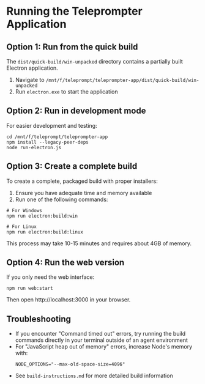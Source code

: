 # Running the Teleprompter Application

## Option 1: Run from the quick build

The `dist/quick-build/win-unpacked` directory contains a partially built Electron application.

1. Navigate to `/mnt/f/teleprompt/teleprompter-app/dist/quick-build/win-unpacked`
2. Run `electron.exe` to start the application

## Option 2: Run in development mode

For easier development and testing:

```
cd /mnt/f/teleprompt/teleprompter-app
npm install --legacy-peer-deps
node run-electron.js
```

## Option 3: Create a complete build

To create a complete, packaged build with proper installers:

1. Ensure you have adequate time and memory available
2. Run one of the following commands:

```
# For Windows
npm run electron:build:win

# For Linux
npm run electron:build:linux
```

This process may take 10-15 minutes and requires about 4GB of memory.

## Option 4: Run the web version

If you only need the web interface:

```
npm run web:start
```

Then open http://localhost:3000 in your browser.

## Troubleshooting

- If you encounter "Command timed out" errors, try running the build commands directly in your terminal outside of an agent environment
- For "JavaScript heap out of memory" errors, increase Node's memory with:
  ```
  NODE_OPTIONS="--max-old-space-size=4096"
  ```
- See `build-instructions.md` for more detailed build information